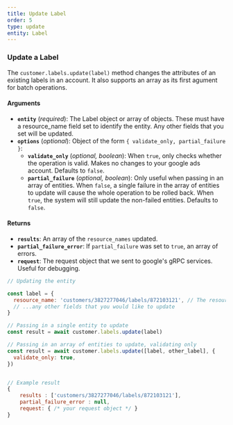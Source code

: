 ```yaml
---
title: Update Label
order: 5
type: update
entity: Label
---
```


### Update a Label

The `customer.labels.update(label)` method changes the attributes of an existing labels in an account. It also supports an array as its first agument for batch operations.

#### Arguments

- **`entity`** (_required_): The Label object or array of objects. These must have a resource_name field set to identify the entity. Any other fields that you set will be updated.
- **`options`** (_optional_): Object of the form `{ validate_only, partial_failure }`:
  - **`validate_only`** (_optional, boolean_): When `true`, only checks whether the operation is valid. Makes no changes to your google ads account. Defaults to `false`.
  - **`partial_failure`** (_optional, boolean_): Only useful when passing in an array of entities. When `false`, a single failure in the array of entities to update will cause the whole operation to be rolled back. When `true`, the system will still update the non-failed entities. Defaults to `false`.

#### Returns

- **`results`**: An array of the `resource_names` updated.
- **`partial_failure_error`**: If `partial_failure` was set to `true`, an array of errors.
- **`request`**: The request object that we sent to google's gRPC services. Useful for debugging.

```javascript
// Updating the entity

const label = {
  resource_name: 'customers/3827277046/labels/872103121', // The resource_name is required
  // ...any other fields that you would like to update
}

// Passing in a single entity to update
const result = await customer.labels.update(label)

// Passing in an array of entities to update, validating only
const result = await customer.labels.update([label, other_label], {
  validate_only: true,
})
```

```javascript

// Example result
{
	results : ['customers/3827277046/labels/872103121'],
	partial_failure_error : null,
	request: { /* your request object */ }
}

```
